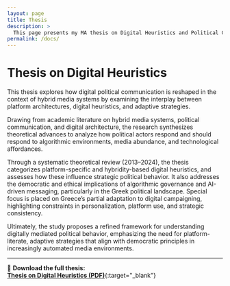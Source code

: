 ```yaml
---
layout: page
title: Thesis
description: >
  This page presents my MA thesis on Digital Heuristics and Political Communication.
permalink: /docs/
---
```


# Thesis on Digital Heuristics

This thesis explores how digital political communication is reshaped in the context of hybrid media systems by examining the interplay between platform architectures, digital heuristics, and adaptive strategies.

Drawing from academic literature on hybrid media systems, political communication, and digital architecture, the research synthesizes theoretical advances to analyze how political actors respond and should respond to algorithmic environments, media abundance, and technological affordances.

Through a systematic theoretical review (2013–2024), the thesis categorizes platform-specific and hybridity-based digital heuristics, and assesses how these influence strategic political behavior. It also addresses the democratic and ethical implications of algorithmic governance and AI-driven messaging, particularly in the Greek political landscape. Special focus is placed on Greece’s partial adaptation to digital campaigning, highlighting constraints in personalization, platform use, and strategic consistency.

Ultimately, the study proposes a refined framework for understanding digitally mediated political behavior, emphasizing the need for platform-literate, adaptive strategies that align with democratic principles in increasingly automated media environments.

---

📄 **Download the full thesis:**  
[**Thesis on Digital Heuristics (PDF)**](/assets/docs/Thesis-on-Digital-Heuristics.pdf){:target="_blank"}
